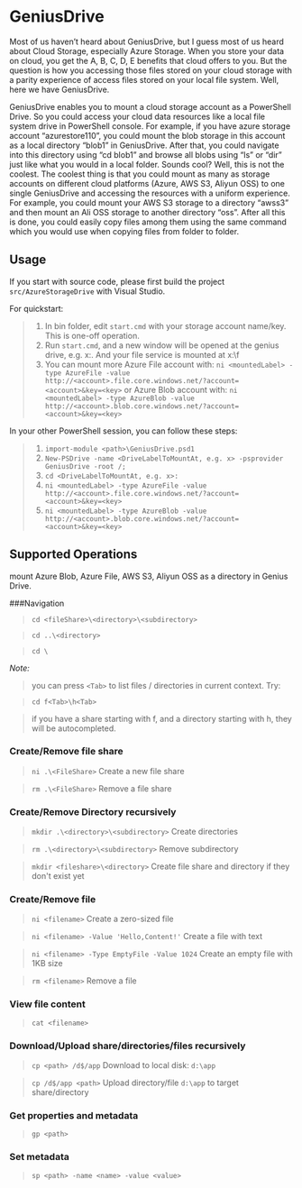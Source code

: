 GeniusDrive
====================

Most of us haven’t heard about GeniusDrive, but I guess most of us heard about Cloud Storage, especially Azure Storage. When you store your data on cloud, you get the A, B, C, D, E benefits that cloud offers to you. But the question is how you accessing those files stored on your cloud storage with a parity experience of access files stored on your local file system. Well, here we have GeniusDrive. 

GeniusDrive enables you to mount a cloud storage account as a PowerShell Drive. So you could access your cloud data resources like a local file system drive in PowerShell console. For example, if you have azure storage account “azurestore110”, you could mount the blob storage in this account as a local directory “blob1” in GeniusDrive. After that, you could navigate into this directory using “cd blob1” and browse all blobs using “ls” or “dir” just like what you would in a local folder. Sounds cool? Well, this is not the coolest. The coolest thing is that you could mount as many as storage accounts on different cloud platforms (Azure, AWS S3, Aliyun OSS) to one single GeniusDrive and accessing the resources with a uniform experience. For example, you could mount your AWS S3 storage to a directory “awss3” and then mount an Ali OSS storage to another directory “oss”. After all this is done, you could easily copy files among them using the same command which you would use when copying files from folder to folder. 

Usage
-----

If you start with source code, please first build the project `src/AzureStorageDrive` with Visual Studio.

For quickstart:

>1. In bin folder, edit `start.cmd` with your storage account name/key. This is one-off operation.
>2. Run `start.cmd`, and a new window will be opened at the genius drive, e.g. x:\. And your file service is mounted at x:\f
>3. You can mount more Azure File account with: 
  `ni <mountedLabel> -type AzureFile -value http://<account>.file.core.windows.net/?account=<account>&key=<key>`
  or Azure Blob account with:
  `ni <mountedLabel> -type AzureBlob -value http://<account>.blob.core.windows.net/?account=<account>&key=<key>`
  

In your other PowerShell session, you can follow these steps:

>1. `import-module <path>\GeniusDrive.psd1`
>2. `New-PSDrive -name <DriveLabelToMountAt, e.g. x> -psprovider GeniusDrive -root /;`
>3. `cd <DriveLabelToMountAt, e.g. x>:`
>4. `ni <mountedLabel> -type AzureFile -value http://<account>.file.core.windows.net/?account=<account>&key=<key>`
>5. `ni <mountedLabel> -type AzureBlob -value http://<account>.blob.core.windows.net/?account=<account>&key=<key>`

Supported Operations
--------------------
mount Azure Blob, Azure File, AWS S3, Aliyun OSS as a directory in Genius Drive.

###Navigation

>`cd <fileShare>\<directory>\<subdirectory>`

>`cd ..\<directory>`

>`cd \`

*Note:*
>you can press `<Tab>` to list files / directories in current context. Try:

>    `cd f<Tab>\h<Tab>`

>if you have a share starting with f, and a directory starting with h, they will be autocompleted.


### Create/Remove file share
>`ni .\<FileShare>` Create a new file share

>`rm .\<FileShare>` Remove a file share


### Create/Remove Directory recursively
>`mkdir .\<directory>\<subdirectory>` Create directories

>`rm .\<directory>\<subdirectory>` Remove subdirectory

>`mkdir <fileshare>\<directory>` Create file share and directory if they don't exist yet

### Create/Remove file
>`ni <filename>`  Create a zero-sized file

>`ni <filename> -Value 'Hello,Content!'` Create a file with text

>`ni <filename> -Type EmptyFile -Value 1024` Create an empty file with 1KB size

>`rm <filename>` Remove a file

### View file content
>`cat <filename>`

### Download/Upload share/directories/files recursively
>`cp <path> /d$/app` Download to local disk: `d:\app`

>`cp /d$/app <path>` Upload directory/file `d:\app` to target share/directory

### Get properties and metadata
>`gp <path>`

### Set metadata
>`sp <path> -name <name> -value <value>`
